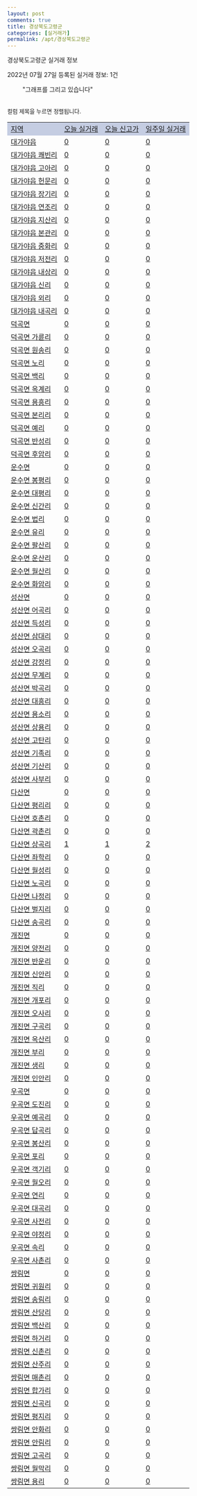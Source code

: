 ```yaml
---
layout: post
comments: true
title: 경상북도고령군
categories: [실거래가]
permalink: /apt/경상북도고령군
---
```


경상북도고령군 실거래 정보

2022년 07월 27일 등록된 실거래 정보: 1건

<!--<script async src="https://pagead2.googlesyndication.com/pagead/js/adsbygoogle.js?client=ca-pub-3485438051770037"
 crossorigin="anonymous"></script>-->

<script type="text/javascript">
  google.charts.load('current', {'packages':['corechart']});
  google.charts.setOnLoadCallback(drawChart);

  function drawChart() {
    var data = google.visualization.arrayToDataTable([['거래일', '매매', '전월세', '전매'], ['21-01', 1, 0, 0], ['21-02', 13, 5, 0], ['21-03', 0, 1, 0], ['21-04', 0, 1, 0], ['21-05', 0, 1, 0], ['21-06', 0, 1, 0], ['21-07', 5, 3, 1], ['21-08', 11, 0, 3], ['21-09', 18, 9, 3], ['21-10', 19, 4, 6], ['21-11', 12, 7, 4], ['21-12', 6, 15, 0], ['22-01', 11, 6, 2], ['22-02', 6, 1, 0], ['22-03', 6, 14, 0], ['22-04', 12, 3, 1], ['22-05', 13, 2, 0], ['22-06', 4, 2, 1], ['22-07', 6, 2, 3]]);

    var options = {
      title: '최근 1년간 유형별 거래량 추이',
      legend: { position: 'bottom' }
    };

    setTimeout(function() {
        var chart = new google.visualization.LineChart(document.getElementById('columnchart_material'));
        chart.draw(data, (options));
        document.getElementById('loading').style.display = 'none';
        var dayLabel = (new Date()).getDay();
        if (dayLabel < 2) {
            sorttable.innerSortFunction.apply(document.getElementById('week'), []);
            sorttable.innerSortFunction.apply(document.getElementById('week'), []);        
        }
        else {
            sorttable.innerSortFunction.apply(document.getElementById('today'), []);
            sorttable.innerSortFunction.apply(document.getElementById('today'), []);
        }
    }, 200);

  }
</script>

<div id="loading" style="z-index:20; display: block; margin-left: 35px">"그래프를 그리고 있습니다"</div>
<div id="columnchart_material" style="width: 95%; margin-left: -35px; display: block"></div>
<!--<div style="width: 95%; margin-left: -35px; display: block">
      <script async src="https://pagead2.googlesyndication.com/pagead/js/adsbygoogle.js?client=ca-pub-3485438051770037"
          crossorigin="anonymous"></script>
      <ins class="adsbygoogle"
          style="display:block"
          data-ad-format="fluid"
          data-ad-layout-key="-fb+5w+4e-db+86"
          data-ad-client="ca-pub-3485438051770037"
          data-ad-slot="1827090281"></ins>
      <script>
          (adsbygoogle = window.adsbygoogle || []).push({});
      </script>
</div>-->
<br>

<font size='small' style='font-size: small;'>컬럼 제목을 누르면 정렬됩니다.</font>
<table class="sortable">
  <tr style='background-color: rgba(114, 132, 186,0.4);'>
    <td id="region"><a href="#">지역</a></td>
    <td id="today"><a href="#">오늘 실거래</a></td>
    <td id="today_new"><a href="#">오늘 신고가</a></td>
    <td id="week"><a href="#">일주일 실거래</a></td>
  </tr>

  
  <tr class="item">
    <td><a href="경상북도고령군대가야읍">대가야읍</a></td>
    <td><a href="경상북도고령군대가야읍">0</a></td>
    <td><a href="경상북도고령군대가야읍">0</a></td>
    <td><a href="경상북도고령군대가야읍">0</a></td>
  </tr>
    

  <tr class="item">
    <td><a href="경상북도고령군대가야읍쾌빈리">대가야읍 쾌빈리</a></td>
    <td><a href="경상북도고령군대가야읍쾌빈리">0</a></td>
    <td><a href="경상북도고령군대가야읍쾌빈리">0</a></td>
    <td><a href="경상북도고령군대가야읍쾌빈리">0</a></td>
  </tr>
    

  <tr class="item">
    <td><a href="경상북도고령군대가야읍고아리">대가야읍 고아리</a></td>
    <td><a href="경상북도고령군대가야읍고아리">0</a></td>
    <td><a href="경상북도고령군대가야읍고아리">0</a></td>
    <td><a href="경상북도고령군대가야읍고아리">0</a></td>
  </tr>
    

  <tr class="item">
    <td><a href="경상북도고령군대가야읍헌문리">대가야읍 헌문리</a></td>
    <td><a href="경상북도고령군대가야읍헌문리">0</a></td>
    <td><a href="경상북도고령군대가야읍헌문리">0</a></td>
    <td><a href="경상북도고령군대가야읍헌문리">0</a></td>
  </tr>
    

  <tr class="item">
    <td><a href="경상북도고령군대가야읍장기리">대가야읍 장기리</a></td>
    <td><a href="경상북도고령군대가야읍장기리">0</a></td>
    <td><a href="경상북도고령군대가야읍장기리">0</a></td>
    <td><a href="경상북도고령군대가야읍장기리">0</a></td>
  </tr>
    

  <tr class="item">
    <td><a href="경상북도고령군대가야읍연조리">대가야읍 연조리</a></td>
    <td><a href="경상북도고령군대가야읍연조리">0</a></td>
    <td><a href="경상북도고령군대가야읍연조리">0</a></td>
    <td><a href="경상북도고령군대가야읍연조리">0</a></td>
  </tr>
    

  <tr class="item">
    <td><a href="경상북도고령군대가야읍지산리">대가야읍 지산리</a></td>
    <td><a href="경상북도고령군대가야읍지산리">0</a></td>
    <td><a href="경상북도고령군대가야읍지산리">0</a></td>
    <td><a href="경상북도고령군대가야읍지산리">0</a></td>
  </tr>
    

  <tr class="item">
    <td><a href="경상북도고령군대가야읍본관리">대가야읍 본관리</a></td>
    <td><a href="경상북도고령군대가야읍본관리">0</a></td>
    <td><a href="경상북도고령군대가야읍본관리">0</a></td>
    <td><a href="경상북도고령군대가야읍본관리">0</a></td>
  </tr>
    

  <tr class="item">
    <td><a href="경상북도고령군대가야읍중화리">대가야읍 중화리</a></td>
    <td><a href="경상북도고령군대가야읍중화리">0</a></td>
    <td><a href="경상북도고령군대가야읍중화리">0</a></td>
    <td><a href="경상북도고령군대가야읍중화리">0</a></td>
  </tr>
    

  <tr class="item">
    <td><a href="경상북도고령군대가야읍저전리">대가야읍 저전리</a></td>
    <td><a href="경상북도고령군대가야읍저전리">0</a></td>
    <td><a href="경상북도고령군대가야읍저전리">0</a></td>
    <td><a href="경상북도고령군대가야읍저전리">0</a></td>
  </tr>
    

  <tr class="item">
    <td><a href="경상북도고령군대가야읍내상리">대가야읍 내상리</a></td>
    <td><a href="경상북도고령군대가야읍내상리">0</a></td>
    <td><a href="경상북도고령군대가야읍내상리">0</a></td>
    <td><a href="경상북도고령군대가야읍내상리">0</a></td>
  </tr>
    

  <tr class="item">
    <td><a href="경상북도고령군대가야읍신리">대가야읍 신리</a></td>
    <td><a href="경상북도고령군대가야읍신리">0</a></td>
    <td><a href="경상북도고령군대가야읍신리">0</a></td>
    <td><a href="경상북도고령군대가야읍신리">0</a></td>
  </tr>
    

  <tr class="item">
    <td><a href="경상북도고령군대가야읍외리">대가야읍 외리</a></td>
    <td><a href="경상북도고령군대가야읍외리">0</a></td>
    <td><a href="경상북도고령군대가야읍외리">0</a></td>
    <td><a href="경상북도고령군대가야읍외리">0</a></td>
  </tr>
    

  <tr class="item">
    <td><a href="경상북도고령군대가야읍내곡리">대가야읍 내곡리</a></td>
    <td><a href="경상북도고령군대가야읍내곡리">0</a></td>
    <td><a href="경상북도고령군대가야읍내곡리">0</a></td>
    <td><a href="경상북도고령군대가야읍내곡리">0</a></td>
  </tr>
    

  <tr class="item">
    <td><a href="경상북도고령군덕곡면">덕곡면</a></td>
    <td><a href="경상북도고령군덕곡면">0</a></td>
    <td><a href="경상북도고령군덕곡면">0</a></td>
    <td><a href="경상북도고령군덕곡면">0</a></td>
  </tr>
    

  <tr class="item">
    <td><a href="경상북도고령군덕곡면가륜리">덕곡면 가륜리</a></td>
    <td><a href="경상북도고령군덕곡면가륜리">0</a></td>
    <td><a href="경상북도고령군덕곡면가륜리">0</a></td>
    <td><a href="경상북도고령군덕곡면가륜리">0</a></td>
  </tr>
    

  <tr class="item">
    <td><a href="경상북도고령군덕곡면원송리">덕곡면 원송리</a></td>
    <td><a href="경상북도고령군덕곡면원송리">0</a></td>
    <td><a href="경상북도고령군덕곡면원송리">0</a></td>
    <td><a href="경상북도고령군덕곡면원송리">0</a></td>
  </tr>
    

  <tr class="item">
    <td><a href="경상북도고령군덕곡면노리">덕곡면 노리</a></td>
    <td><a href="경상북도고령군덕곡면노리">0</a></td>
    <td><a href="경상북도고령군덕곡면노리">0</a></td>
    <td><a href="경상북도고령군덕곡면노리">0</a></td>
  </tr>
    

  <tr class="item">
    <td><a href="경상북도고령군덕곡면백리">덕곡면 백리</a></td>
    <td><a href="경상북도고령군덕곡면백리">0</a></td>
    <td><a href="경상북도고령군덕곡면백리">0</a></td>
    <td><a href="경상북도고령군덕곡면백리">0</a></td>
  </tr>
    

  <tr class="item">
    <td><a href="경상북도고령군덕곡면옥계리">덕곡면 옥계리</a></td>
    <td><a href="경상북도고령군덕곡면옥계리">0</a></td>
    <td><a href="경상북도고령군덕곡면옥계리">0</a></td>
    <td><a href="경상북도고령군덕곡면옥계리">0</a></td>
  </tr>
    

  <tr class="item">
    <td><a href="경상북도고령군덕곡면용흥리">덕곡면 용흥리</a></td>
    <td><a href="경상북도고령군덕곡면용흥리">0</a></td>
    <td><a href="경상북도고령군덕곡면용흥리">0</a></td>
    <td><a href="경상북도고령군덕곡면용흥리">0</a></td>
  </tr>
    

  <tr class="item">
    <td><a href="경상북도고령군덕곡면본리리">덕곡면 본리리</a></td>
    <td><a href="경상북도고령군덕곡면본리리">0</a></td>
    <td><a href="경상북도고령군덕곡면본리리">0</a></td>
    <td><a href="경상북도고령군덕곡면본리리">0</a></td>
  </tr>
    

  <tr class="item">
    <td><a href="경상북도고령군덕곡면예리">덕곡면 예리</a></td>
    <td><a href="경상북도고령군덕곡면예리">0</a></td>
    <td><a href="경상북도고령군덕곡면예리">0</a></td>
    <td><a href="경상북도고령군덕곡면예리">0</a></td>
  </tr>
    

  <tr class="item">
    <td><a href="경상북도고령군덕곡면반성리">덕곡면 반성리</a></td>
    <td><a href="경상북도고령군덕곡면반성리">0</a></td>
    <td><a href="경상북도고령군덕곡면반성리">0</a></td>
    <td><a href="경상북도고령군덕곡면반성리">0</a></td>
  </tr>
    

  <tr class="item">
    <td><a href="경상북도고령군덕곡면후암리">덕곡면 후암리</a></td>
    <td><a href="경상북도고령군덕곡면후암리">0</a></td>
    <td><a href="경상북도고령군덕곡면후암리">0</a></td>
    <td><a href="경상북도고령군덕곡면후암리">0</a></td>
  </tr>
    

  <tr class="item">
    <td><a href="경상북도고령군운수면">운수면</a></td>
    <td><a href="경상북도고령군운수면">0</a></td>
    <td><a href="경상북도고령군운수면">0</a></td>
    <td><a href="경상북도고령군운수면">0</a></td>
  </tr>
    

  <tr class="item">
    <td><a href="경상북도고령군운수면봉평리">운수면 봉평리</a></td>
    <td><a href="경상북도고령군운수면봉평리">0</a></td>
    <td><a href="경상북도고령군운수면봉평리">0</a></td>
    <td><a href="경상북도고령군운수면봉평리">0</a></td>
  </tr>
    

  <tr class="item">
    <td><a href="경상북도고령군운수면대평리">운수면 대평리</a></td>
    <td><a href="경상북도고령군운수면대평리">0</a></td>
    <td><a href="경상북도고령군운수면대평리">0</a></td>
    <td><a href="경상북도고령군운수면대평리">0</a></td>
  </tr>
    

  <tr class="item">
    <td><a href="경상북도고령군운수면신간리">운수면 신간리</a></td>
    <td><a href="경상북도고령군운수면신간리">0</a></td>
    <td><a href="경상북도고령군운수면신간리">0</a></td>
    <td><a href="경상북도고령군운수면신간리">0</a></td>
  </tr>
    

  <tr class="item">
    <td><a href="경상북도고령군운수면법리">운수면 법리</a></td>
    <td><a href="경상북도고령군운수면법리">0</a></td>
    <td><a href="경상북도고령군운수면법리">0</a></td>
    <td><a href="경상북도고령군운수면법리">0</a></td>
  </tr>
    

  <tr class="item">
    <td><a href="경상북도고령군운수면유리">운수면 유리</a></td>
    <td><a href="경상북도고령군운수면유리">0</a></td>
    <td><a href="경상북도고령군운수면유리">0</a></td>
    <td><a href="경상북도고령군운수면유리">0</a></td>
  </tr>
    

  <tr class="item">
    <td><a href="경상북도고령군운수면팔산리">운수면 팔산리</a></td>
    <td><a href="경상북도고령군운수면팔산리">0</a></td>
    <td><a href="경상북도고령군운수면팔산리">0</a></td>
    <td><a href="경상북도고령군운수면팔산리">0</a></td>
  </tr>
    

  <tr class="item">
    <td><a href="경상북도고령군운수면운산리">운수면 운산리</a></td>
    <td><a href="경상북도고령군운수면운산리">0</a></td>
    <td><a href="경상북도고령군운수면운산리">0</a></td>
    <td><a href="경상북도고령군운수면운산리">0</a></td>
  </tr>
    

  <tr class="item">
    <td><a href="경상북도고령군운수면월산리">운수면 월산리</a></td>
    <td><a href="경상북도고령군운수면월산리">0</a></td>
    <td><a href="경상북도고령군운수면월산리">0</a></td>
    <td><a href="경상북도고령군운수면월산리">0</a></td>
  </tr>
    

  <tr class="item">
    <td><a href="경상북도고령군운수면화암리">운수면 화암리</a></td>
    <td><a href="경상북도고령군운수면화암리">0</a></td>
    <td><a href="경상북도고령군운수면화암리">0</a></td>
    <td><a href="경상북도고령군운수면화암리">0</a></td>
  </tr>
    

  <tr class="item">
    <td><a href="경상북도고령군성산면">성산면</a></td>
    <td><a href="경상북도고령군성산면">0</a></td>
    <td><a href="경상북도고령군성산면">0</a></td>
    <td><a href="경상북도고령군성산면">0</a></td>
  </tr>
    

  <tr class="item">
    <td><a href="경상북도고령군성산면어곡리">성산면 어곡리</a></td>
    <td><a href="경상북도고령군성산면어곡리">0</a></td>
    <td><a href="경상북도고령군성산면어곡리">0</a></td>
    <td><a href="경상북도고령군성산면어곡리">0</a></td>
  </tr>
    

  <tr class="item">
    <td><a href="경상북도고령군성산면득성리">성산면 득성리</a></td>
    <td><a href="경상북도고령군성산면득성리">0</a></td>
    <td><a href="경상북도고령군성산면득성리">0</a></td>
    <td><a href="경상북도고령군성산면득성리">0</a></td>
  </tr>
    

  <tr class="item">
    <td><a href="경상북도고령군성산면삼대리">성산면 삼대리</a></td>
    <td><a href="경상북도고령군성산면삼대리">0</a></td>
    <td><a href="경상북도고령군성산면삼대리">0</a></td>
    <td><a href="경상북도고령군성산면삼대리">0</a></td>
  </tr>
    

  <tr class="item">
    <td><a href="경상북도고령군성산면오곡리">성산면 오곡리</a></td>
    <td><a href="경상북도고령군성산면오곡리">0</a></td>
    <td><a href="경상북도고령군성산면오곡리">0</a></td>
    <td><a href="경상북도고령군성산면오곡리">0</a></td>
  </tr>
    

  <tr class="item">
    <td><a href="경상북도고령군성산면강정리">성산면 강정리</a></td>
    <td><a href="경상북도고령군성산면강정리">0</a></td>
    <td><a href="경상북도고령군성산면강정리">0</a></td>
    <td><a href="경상북도고령군성산면강정리">0</a></td>
  </tr>
    

  <tr class="item">
    <td><a href="경상북도고령군성산면무계리">성산면 무계리</a></td>
    <td><a href="경상북도고령군성산면무계리">0</a></td>
    <td><a href="경상북도고령군성산면무계리">0</a></td>
    <td><a href="경상북도고령군성산면무계리">0</a></td>
  </tr>
    

  <tr class="item">
    <td><a href="경상북도고령군성산면박곡리">성산면 박곡리</a></td>
    <td><a href="경상북도고령군성산면박곡리">0</a></td>
    <td><a href="경상북도고령군성산면박곡리">0</a></td>
    <td><a href="경상북도고령군성산면박곡리">0</a></td>
  </tr>
    

  <tr class="item">
    <td><a href="경상북도고령군성산면대흥리">성산면 대흥리</a></td>
    <td><a href="경상북도고령군성산면대흥리">0</a></td>
    <td><a href="경상북도고령군성산면대흥리">0</a></td>
    <td><a href="경상북도고령군성산면대흥리">0</a></td>
  </tr>
    

  <tr class="item">
    <td><a href="경상북도고령군성산면용소리">성산면 용소리</a></td>
    <td><a href="경상북도고령군성산면용소리">0</a></td>
    <td><a href="경상북도고령군성산면용소리">0</a></td>
    <td><a href="경상북도고령군성산면용소리">0</a></td>
  </tr>
    

  <tr class="item">
    <td><a href="경상북도고령군성산면상용리">성산면 상용리</a></td>
    <td><a href="경상북도고령군성산면상용리">0</a></td>
    <td><a href="경상북도고령군성산면상용리">0</a></td>
    <td><a href="경상북도고령군성산면상용리">0</a></td>
  </tr>
    

  <tr class="item">
    <td><a href="경상북도고령군성산면고탄리">성산면 고탄리</a></td>
    <td><a href="경상북도고령군성산면고탄리">0</a></td>
    <td><a href="경상북도고령군성산면고탄리">0</a></td>
    <td><a href="경상북도고령군성산면고탄리">0</a></td>
  </tr>
    

  <tr class="item">
    <td><a href="경상북도고령군성산면기족리">성산면 기족리</a></td>
    <td><a href="경상북도고령군성산면기족리">0</a></td>
    <td><a href="경상북도고령군성산면기족리">0</a></td>
    <td><a href="경상북도고령군성산면기족리">0</a></td>
  </tr>
    

  <tr class="item">
    <td><a href="경상북도고령군성산면기산리">성산면 기산리</a></td>
    <td><a href="경상북도고령군성산면기산리">0</a></td>
    <td><a href="경상북도고령군성산면기산리">0</a></td>
    <td><a href="경상북도고령군성산면기산리">0</a></td>
  </tr>
    

  <tr class="item">
    <td><a href="경상북도고령군성산면사부리">성산면 사부리</a></td>
    <td><a href="경상북도고령군성산면사부리">0</a></td>
    <td><a href="경상북도고령군성산면사부리">0</a></td>
    <td><a href="경상북도고령군성산면사부리">0</a></td>
  </tr>
    

  <tr class="item">
    <td><a href="경상북도고령군다산면">다산면</a></td>
    <td><a href="경상북도고령군다산면">0</a></td>
    <td><a href="경상북도고령군다산면">0</a></td>
    <td><a href="경상북도고령군다산면">0</a></td>
  </tr>
    

  <tr class="item">
    <td><a href="경상북도고령군다산면평리리">다산면 평리리</a></td>
    <td><a href="경상북도고령군다산면평리리">0</a></td>
    <td><a href="경상북도고령군다산면평리리">0</a></td>
    <td><a href="경상북도고령군다산면평리리">0</a></td>
  </tr>
    

  <tr class="item">
    <td><a href="경상북도고령군다산면호촌리">다산면 호촌리</a></td>
    <td><a href="경상북도고령군다산면호촌리">0</a></td>
    <td><a href="경상북도고령군다산면호촌리">0</a></td>
    <td><a href="경상북도고령군다산면호촌리">0</a></td>
  </tr>
    

  <tr class="item">
    <td><a href="경상북도고령군다산면곽촌리">다산면 곽촌리</a></td>
    <td><a href="경상북도고령군다산면곽촌리">0</a></td>
    <td><a href="경상북도고령군다산면곽촌리">0</a></td>
    <td><a href="경상북도고령군다산면곽촌리">0</a></td>
  </tr>
    

  <tr class="item">
    <td><a href="경상북도고령군다산면상곡리">다산면 상곡리</a></td>
    <td><a href="경상북도고령군다산면상곡리">1</a></td>
    <td><a href="경상북도고령군다산면상곡리">1</a></td>
    <td><a href="경상북도고령군다산면상곡리">2</a></td>
  </tr>
    

  <tr class="item">
    <td><a href="경상북도고령군다산면좌학리">다산면 좌학리</a></td>
    <td><a href="경상북도고령군다산면좌학리">0</a></td>
    <td><a href="경상북도고령군다산면좌학리">0</a></td>
    <td><a href="경상북도고령군다산면좌학리">0</a></td>
  </tr>
    

  <tr class="item">
    <td><a href="경상북도고령군다산면월성리">다산면 월성리</a></td>
    <td><a href="경상북도고령군다산면월성리">0</a></td>
    <td><a href="경상북도고령군다산면월성리">0</a></td>
    <td><a href="경상북도고령군다산면월성리">0</a></td>
  </tr>
    

  <tr class="item">
    <td><a href="경상북도고령군다산면노곡리">다산면 노곡리</a></td>
    <td><a href="경상북도고령군다산면노곡리">0</a></td>
    <td><a href="경상북도고령군다산면노곡리">0</a></td>
    <td><a href="경상북도고령군다산면노곡리">0</a></td>
  </tr>
    

  <tr class="item">
    <td><a href="경상북도고령군다산면나정리">다산면 나정리</a></td>
    <td><a href="경상북도고령군다산면나정리">0</a></td>
    <td><a href="경상북도고령군다산면나정리">0</a></td>
    <td><a href="경상북도고령군다산면나정리">0</a></td>
  </tr>
    

  <tr class="item">
    <td><a href="경상북도고령군다산면벌지리">다산면 벌지리</a></td>
    <td><a href="경상북도고령군다산면벌지리">0</a></td>
    <td><a href="경상북도고령군다산면벌지리">0</a></td>
    <td><a href="경상북도고령군다산면벌지리">0</a></td>
  </tr>
    

  <tr class="item">
    <td><a href="경상북도고령군다산면송곡리">다산면 송곡리</a></td>
    <td><a href="경상북도고령군다산면송곡리">0</a></td>
    <td><a href="경상북도고령군다산면송곡리">0</a></td>
    <td><a href="경상북도고령군다산면송곡리">0</a></td>
  </tr>
    

  <tr class="item">
    <td><a href="경상북도고령군개진면">개진면</a></td>
    <td><a href="경상북도고령군개진면">0</a></td>
    <td><a href="경상북도고령군개진면">0</a></td>
    <td><a href="경상북도고령군개진면">0</a></td>
  </tr>
    

  <tr class="item">
    <td><a href="경상북도고령군개진면양전리">개진면 양전리</a></td>
    <td><a href="경상북도고령군개진면양전리">0</a></td>
    <td><a href="경상북도고령군개진면양전리">0</a></td>
    <td><a href="경상북도고령군개진면양전리">0</a></td>
  </tr>
    

  <tr class="item">
    <td><a href="경상북도고령군개진면반운리">개진면 반운리</a></td>
    <td><a href="경상북도고령군개진면반운리">0</a></td>
    <td><a href="경상북도고령군개진면반운리">0</a></td>
    <td><a href="경상북도고령군개진면반운리">0</a></td>
  </tr>
    

  <tr class="item">
    <td><a href="경상북도고령군개진면신안리">개진면 신안리</a></td>
    <td><a href="경상북도고령군개진면신안리">0</a></td>
    <td><a href="경상북도고령군개진면신안리">0</a></td>
    <td><a href="경상북도고령군개진면신안리">0</a></td>
  </tr>
    

  <tr class="item">
    <td><a href="경상북도고령군개진면직리">개진면 직리</a></td>
    <td><a href="경상북도고령군개진면직리">0</a></td>
    <td><a href="경상북도고령군개진면직리">0</a></td>
    <td><a href="경상북도고령군개진면직리">0</a></td>
  </tr>
    

  <tr class="item">
    <td><a href="경상북도고령군개진면개포리">개진면 개포리</a></td>
    <td><a href="경상북도고령군개진면개포리">0</a></td>
    <td><a href="경상북도고령군개진면개포리">0</a></td>
    <td><a href="경상북도고령군개진면개포리">0</a></td>
  </tr>
    

  <tr class="item">
    <td><a href="경상북도고령군개진면오사리">개진면 오사리</a></td>
    <td><a href="경상북도고령군개진면오사리">0</a></td>
    <td><a href="경상북도고령군개진면오사리">0</a></td>
    <td><a href="경상북도고령군개진면오사리">0</a></td>
  </tr>
    

  <tr class="item">
    <td><a href="경상북도고령군개진면구곡리">개진면 구곡리</a></td>
    <td><a href="경상북도고령군개진면구곡리">0</a></td>
    <td><a href="경상북도고령군개진면구곡리">0</a></td>
    <td><a href="경상북도고령군개진면구곡리">0</a></td>
  </tr>
    

  <tr class="item">
    <td><a href="경상북도고령군개진면옥산리">개진면 옥산리</a></td>
    <td><a href="경상북도고령군개진면옥산리">0</a></td>
    <td><a href="경상북도고령군개진면옥산리">0</a></td>
    <td><a href="경상북도고령군개진면옥산리">0</a></td>
  </tr>
    

  <tr class="item">
    <td><a href="경상북도고령군개진면부리">개진면 부리</a></td>
    <td><a href="경상북도고령군개진면부리">0</a></td>
    <td><a href="경상북도고령군개진면부리">0</a></td>
    <td><a href="경상북도고령군개진면부리">0</a></td>
  </tr>
    

  <tr class="item">
    <td><a href="경상북도고령군개진면생리">개진면 생리</a></td>
    <td><a href="경상북도고령군개진면생리">0</a></td>
    <td><a href="경상북도고령군개진면생리">0</a></td>
    <td><a href="경상북도고령군개진면생리">0</a></td>
  </tr>
    

  <tr class="item">
    <td><a href="경상북도고령군개진면인안리">개진면 인안리</a></td>
    <td><a href="경상북도고령군개진면인안리">0</a></td>
    <td><a href="경상북도고령군개진면인안리">0</a></td>
    <td><a href="경상북도고령군개진면인안리">0</a></td>
  </tr>
    

  <tr class="item">
    <td><a href="경상북도고령군우곡면">우곡면</a></td>
    <td><a href="경상북도고령군우곡면">0</a></td>
    <td><a href="경상북도고령군우곡면">0</a></td>
    <td><a href="경상북도고령군우곡면">0</a></td>
  </tr>
    

  <tr class="item">
    <td><a href="경상북도고령군우곡면도진리">우곡면 도진리</a></td>
    <td><a href="경상북도고령군우곡면도진리">0</a></td>
    <td><a href="경상북도고령군우곡면도진리">0</a></td>
    <td><a href="경상북도고령군우곡면도진리">0</a></td>
  </tr>
    

  <tr class="item">
    <td><a href="경상북도고령군우곡면예곡리">우곡면 예곡리</a></td>
    <td><a href="경상북도고령군우곡면예곡리">0</a></td>
    <td><a href="경상북도고령군우곡면예곡리">0</a></td>
    <td><a href="경상북도고령군우곡면예곡리">0</a></td>
  </tr>
    

  <tr class="item">
    <td><a href="경상북도고령군우곡면답곡리">우곡면 답곡리</a></td>
    <td><a href="경상북도고령군우곡면답곡리">0</a></td>
    <td><a href="경상북도고령군우곡면답곡리">0</a></td>
    <td><a href="경상북도고령군우곡면답곡리">0</a></td>
  </tr>
    

  <tr class="item">
    <td><a href="경상북도고령군우곡면봉산리">우곡면 봉산리</a></td>
    <td><a href="경상북도고령군우곡면봉산리">0</a></td>
    <td><a href="경상북도고령군우곡면봉산리">0</a></td>
    <td><a href="경상북도고령군우곡면봉산리">0</a></td>
  </tr>
    

  <tr class="item">
    <td><a href="경상북도고령군우곡면포리">우곡면 포리</a></td>
    <td><a href="경상북도고령군우곡면포리">0</a></td>
    <td><a href="경상북도고령군우곡면포리">0</a></td>
    <td><a href="경상북도고령군우곡면포리">0</a></td>
  </tr>
    

  <tr class="item">
    <td><a href="경상북도고령군우곡면객기리">우곡면 객기리</a></td>
    <td><a href="경상북도고령군우곡면객기리">0</a></td>
    <td><a href="경상북도고령군우곡면객기리">0</a></td>
    <td><a href="경상북도고령군우곡면객기리">0</a></td>
  </tr>
    

  <tr class="item">
    <td><a href="경상북도고령군우곡면월오리">우곡면 월오리</a></td>
    <td><a href="경상북도고령군우곡면월오리">0</a></td>
    <td><a href="경상북도고령군우곡면월오리">0</a></td>
    <td><a href="경상북도고령군우곡면월오리">0</a></td>
  </tr>
    

  <tr class="item">
    <td><a href="경상북도고령군우곡면연리">우곡면 연리</a></td>
    <td><a href="경상북도고령군우곡면연리">0</a></td>
    <td><a href="경상북도고령군우곡면연리">0</a></td>
    <td><a href="경상북도고령군우곡면연리">0</a></td>
  </tr>
    

  <tr class="item">
    <td><a href="경상북도고령군우곡면대곡리">우곡면 대곡리</a></td>
    <td><a href="경상북도고령군우곡면대곡리">0</a></td>
    <td><a href="경상북도고령군우곡면대곡리">0</a></td>
    <td><a href="경상북도고령군우곡면대곡리">0</a></td>
  </tr>
    

  <tr class="item">
    <td><a href="경상북도고령군우곡면사전리">우곡면 사전리</a></td>
    <td><a href="경상북도고령군우곡면사전리">0</a></td>
    <td><a href="경상북도고령군우곡면사전리">0</a></td>
    <td><a href="경상북도고령군우곡면사전리">0</a></td>
  </tr>
    

  <tr class="item">
    <td><a href="경상북도고령군우곡면야정리">우곡면 야정리</a></td>
    <td><a href="경상북도고령군우곡면야정리">0</a></td>
    <td><a href="경상북도고령군우곡면야정리">0</a></td>
    <td><a href="경상북도고령군우곡면야정리">0</a></td>
  </tr>
    

  <tr class="item">
    <td><a href="경상북도고령군우곡면속리">우곡면 속리</a></td>
    <td><a href="경상북도고령군우곡면속리">0</a></td>
    <td><a href="경상북도고령군우곡면속리">0</a></td>
    <td><a href="경상북도고령군우곡면속리">0</a></td>
  </tr>
    

  <tr class="item">
    <td><a href="경상북도고령군우곡면사촌리">우곡면 사촌리</a></td>
    <td><a href="경상북도고령군우곡면사촌리">0</a></td>
    <td><a href="경상북도고령군우곡면사촌리">0</a></td>
    <td><a href="경상북도고령군우곡면사촌리">0</a></td>
  </tr>
    

  <tr class="item">
    <td><a href="경상북도고령군쌍림면">쌍림면</a></td>
    <td><a href="경상북도고령군쌍림면">0</a></td>
    <td><a href="경상북도고령군쌍림면">0</a></td>
    <td><a href="경상북도고령군쌍림면">0</a></td>
  </tr>
    

  <tr class="item">
    <td><a href="경상북도고령군쌍림면귀원리">쌍림면 귀원리</a></td>
    <td><a href="경상북도고령군쌍림면귀원리">0</a></td>
    <td><a href="경상북도고령군쌍림면귀원리">0</a></td>
    <td><a href="경상북도고령군쌍림면귀원리">0</a></td>
  </tr>
    

  <tr class="item">
    <td><a href="경상북도고령군쌍림면송림리">쌍림면 송림리</a></td>
    <td><a href="경상북도고령군쌍림면송림리">0</a></td>
    <td><a href="경상북도고령군쌍림면송림리">0</a></td>
    <td><a href="경상북도고령군쌍림면송림리">0</a></td>
  </tr>
    

  <tr class="item">
    <td><a href="경상북도고령군쌍림면산당리">쌍림면 산당리</a></td>
    <td><a href="경상북도고령군쌍림면산당리">0</a></td>
    <td><a href="경상북도고령군쌍림면산당리">0</a></td>
    <td><a href="경상북도고령군쌍림면산당리">0</a></td>
  </tr>
    

  <tr class="item">
    <td><a href="경상북도고령군쌍림면백산리">쌍림면 백산리</a></td>
    <td><a href="경상북도고령군쌍림면백산리">0</a></td>
    <td><a href="경상북도고령군쌍림면백산리">0</a></td>
    <td><a href="경상북도고령군쌍림면백산리">0</a></td>
  </tr>
    

  <tr class="item">
    <td><a href="경상북도고령군쌍림면하거리">쌍림면 하거리</a></td>
    <td><a href="경상북도고령군쌍림면하거리">0</a></td>
    <td><a href="경상북도고령군쌍림면하거리">0</a></td>
    <td><a href="경상북도고령군쌍림면하거리">0</a></td>
  </tr>
    

  <tr class="item">
    <td><a href="경상북도고령군쌍림면신촌리">쌍림면 신촌리</a></td>
    <td><a href="경상북도고령군쌍림면신촌리">0</a></td>
    <td><a href="경상북도고령군쌍림면신촌리">0</a></td>
    <td><a href="경상북도고령군쌍림면신촌리">0</a></td>
  </tr>
    

  <tr class="item">
    <td><a href="경상북도고령군쌍림면산주리">쌍림면 산주리</a></td>
    <td><a href="경상북도고령군쌍림면산주리">0</a></td>
    <td><a href="경상북도고령군쌍림면산주리">0</a></td>
    <td><a href="경상북도고령군쌍림면산주리">0</a></td>
  </tr>
    

  <tr class="item">
    <td><a href="경상북도고령군쌍림면매촌리">쌍림면 매촌리</a></td>
    <td><a href="경상북도고령군쌍림면매촌리">0</a></td>
    <td><a href="경상북도고령군쌍림면매촌리">0</a></td>
    <td><a href="경상북도고령군쌍림면매촌리">0</a></td>
  </tr>
    

  <tr class="item">
    <td><a href="경상북도고령군쌍림면합가리">쌍림면 합가리</a></td>
    <td><a href="경상북도고령군쌍림면합가리">0</a></td>
    <td><a href="경상북도고령군쌍림면합가리">0</a></td>
    <td><a href="경상북도고령군쌍림면합가리">0</a></td>
  </tr>
    

  <tr class="item">
    <td><a href="경상북도고령군쌍림면신곡리">쌍림면 신곡리</a></td>
    <td><a href="경상북도고령군쌍림면신곡리">0</a></td>
    <td><a href="경상북도고령군쌍림면신곡리">0</a></td>
    <td><a href="경상북도고령군쌍림면신곡리">0</a></td>
  </tr>
    

  <tr class="item">
    <td><a href="경상북도고령군쌍림면평지리">쌍림면 평지리</a></td>
    <td><a href="경상북도고령군쌍림면평지리">0</a></td>
    <td><a href="경상북도고령군쌍림면평지리">0</a></td>
    <td><a href="경상북도고령군쌍림면평지리">0</a></td>
  </tr>
    

  <tr class="item">
    <td><a href="경상북도고령군쌍림면안화리">쌍림면 안화리</a></td>
    <td><a href="경상북도고령군쌍림면안화리">0</a></td>
    <td><a href="경상북도고령군쌍림면안화리">0</a></td>
    <td><a href="경상북도고령군쌍림면안화리">0</a></td>
  </tr>
    

  <tr class="item">
    <td><a href="경상북도고령군쌍림면안림리">쌍림면 안림리</a></td>
    <td><a href="경상북도고령군쌍림면안림리">0</a></td>
    <td><a href="경상북도고령군쌍림면안림리">0</a></td>
    <td><a href="경상북도고령군쌍림면안림리">0</a></td>
  </tr>
    

  <tr class="item">
    <td><a href="경상북도고령군쌍림면고곡리">쌍림면 고곡리</a></td>
    <td><a href="경상북도고령군쌍림면고곡리">0</a></td>
    <td><a href="경상북도고령군쌍림면고곡리">0</a></td>
    <td><a href="경상북도고령군쌍림면고곡리">0</a></td>
  </tr>
    

  <tr class="item">
    <td><a href="경상북도고령군쌍림면월막리">쌍림면 월막리</a></td>
    <td><a href="경상북도고령군쌍림면월막리">0</a></td>
    <td><a href="경상북도고령군쌍림면월막리">0</a></td>
    <td><a href="경상북도고령군쌍림면월막리">0</a></td>
  </tr>
    

  <tr class="item">
    <td><a href="경상북도고령군쌍림면용리">쌍림면 용리</a></td>
    <td><a href="경상북도고령군쌍림면용리">0</a></td>
    <td><a href="경상북도고령군쌍림면용리">0</a></td>
    <td><a href="경상북도고령군쌍림면용리">0</a></td>
  </tr>
    


</table>


    